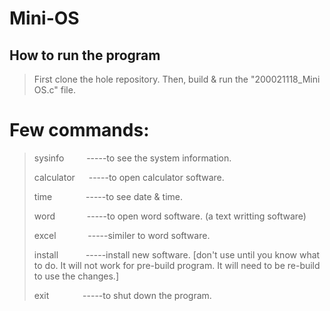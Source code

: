 # Mini-OS

## How to run the program
>First clone the hole repository. Then, build & run the "200021118_Mini OS.c" file.

# Few commands:

>sysinfo      &emsp;&emsp;     -----to see the system information.
>
>calculator    &emsp;   -----to open calculator software.
>
>time          &emsp; &emsp;&emsp;   -----to see date & time.
>
>word         &emsp;  &emsp;&ensp;&nbsp;  -----to open word software. (a text writting software)
>
>excel         &emsp;  &emsp;&ensp;&nbsp; -----similer to word software.
>
>install        &emsp; &emsp;&nbsp;  -----install new software. 
[don't use until you know what to do. It will not work for pre-build program. It will need to be re-build to use the changes.]
>
>exit         &emsp; &emsp;&emsp;   -----to shut down the program.
